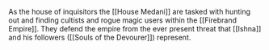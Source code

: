 As the house of inquisitors the [[House Medani]] are tasked with hunting out and finding cultists and rogue magic users within the [[Firebrand Empire]]. They defend the empire from the ever present threat that [[Ishna]] and his followers ([[Souls of the Devourer]]) represent. 